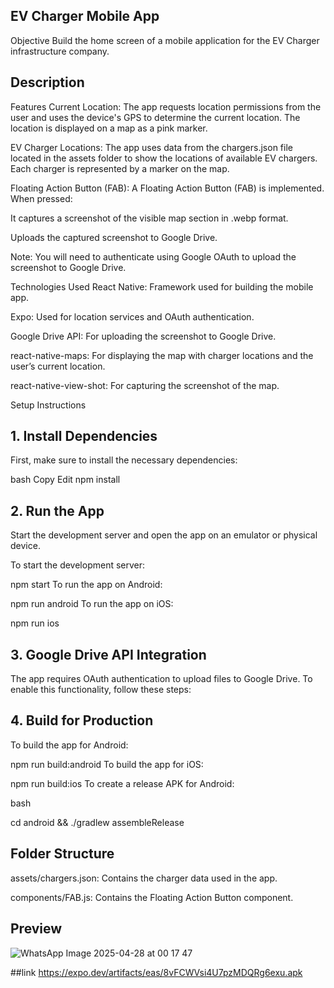 ## EV Charger Mobile App

Objective
Build the home screen of a mobile application for the EV Charger infrastructure company.

## Description

Features
Current Location: The app requests location permissions from the user and uses the device's GPS to determine the current location. The location is displayed on a map as a pink marker.

EV Charger Locations: The app uses data from the chargers.json file located in the assets folder to show the locations of available EV chargers. Each charger is represented by a marker on the map.

Floating Action Button (FAB): A Floating Action Button (FAB) is implemented. When pressed:

It captures a screenshot of the visible map section in .webp format.

Uploads the captured screenshot to Google Drive.

Note: You will need to authenticate using Google OAuth to upload the screenshot to Google Drive.

Technologies Used
React Native: Framework used for building the mobile app.

Expo: Used for location services and OAuth authentication.

Google Drive API: For uploading the screenshot to Google Drive.

react-native-maps: For displaying the map with charger locations and the user’s current location.

react-native-view-shot: For capturing the screenshot of the map.

Setup Instructions

## 1. Install Dependencies

First, make sure to install the necessary dependencies:

bash
Copy
Edit
npm install

## 2. Run the App

Start the development server and open the app on an emulator or physical device.

To start the development server:

npm start
To run the app on Android:

npm run android
To run the app on iOS:

npm run ios

## 3. Google Drive API Integration

The app requires OAuth authentication to upload files to Google Drive. To enable this functionality, follow these steps:

## 4. Build for Production

To build the app for Android:

npm run build:android
To build the app for iOS:

npm run build:ios
To create a release APK for Android:

bash

cd android && ./gradlew assembleRelease

## Folder Structure

assets/chargers.json: Contains the charger data used in the app.

components/FAB.js: Contains the Floating Action Button component.

## Preview
![WhatsApp Image 2025-04-28 at 00 17 47](https://github.com/user-attachments/assets/529303ed-44c5-4765-a52a-bb8ba539a889)

##link 
https://expo.dev/artifacts/eas/8vFCWVsi4U7pzMDQRg6exu.apk
